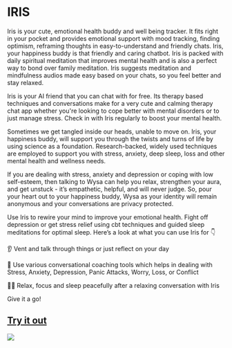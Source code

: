 # IRIS

Iris is your cute, emotional health buddy and well being tracker. It fits right in your pocket and provides emotional support with mood tracking, finding optimism, reframing thoughts in easy-to-understand and friendly chats. Iris, your happiness buddy is that friendly and caring chatbot. Iris is packed with daily spiritual meditation that improves mental health and is also a perfect way to bond over family meditation. Iris suggests meditation and mindfulness audios made easy based on your chats, so you feel better and stay relaxed.

Iris is your AI friend that you can chat with for free. Its therapy based techniques and conversations make for a very cute and calming therapy chat app whether you're looking to cope better with mental disorders or to just manage stress. Check in with Iris regularly to boost your mental health.

Sometimes we get tangled inside our heads, unable to move on. Iris, your happiness buddy, will support you through the twists and turns of life by using science as a foundation. Research-backed, widely used techniques are employed to support you with stress, anxiety, deep sleep, loss and other mental health and wellness needs.

If you are dealing with stress, anxiety and depression or coping with low self-esteem, then talking to Wysa can help you relax, strengthen your aura, and get unstuck - it’s empathetic, helpful, and will never judge. So, pour your heart out to your happiness buddy, Wysa as your identity will remain anonymous and your conversations are privacy protected.

Use Iris to rewire your mind to improve your emotional health. Fight off depression or get stress relief using cbt techniques and guided sleep meditations for optimal sleep. Here’s a look at what you can use Iris for 👇

👂 Vent and talk through things or just reflect on your day

📝 Use various conversational coaching tools which helps in dealing with Stress, Anxiety, Depression, Panic Attacks, Worry, Loss, or Conflict

💆🏻 Relax, focus and sleep peacefully after a relaxing conversation with Iris

Give it a go!

## [Try it out](https://jean.fan/ELIZAplus/)
![](demo.gif)

